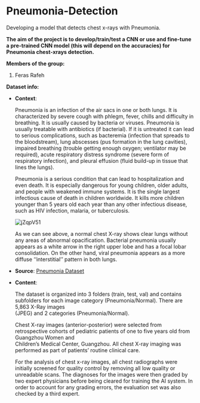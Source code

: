 # Pneumonia-Detection
Developing a model that detects chest x-rays with Pneumonia.

**The aim of the project is to develop/train/test a CNN or use and fine-tune a pre-trained CNN model (this will depend on the accuracies) for Pneumonia chest-xrays detection.**

**Members of the group:**
1. Feras Rafeh

**Dataset info:**
- **Context**:
  
  Pneumonia is an infection of the air sacs in one or both lungs. It is characterized by severe cough with phlegm, fever, chills and difficulty in breathing. It is   usually caused by bacteria or viruses. Pneumonia is usually treatable with antibiotics (if bacterial). If it is untreated it can lead to serious complications,     such as bacteremia (infection that spreads to the bloodstream), lung abscesses (pus formation in the lung cavities), impaired breathing (trouble getting enough     oxygen; ventilator may be required), acute respiratory distress syndrome (severe form of respiratory infection), and pleural effusion (fluid build-up in tissue     that lines the lungs).
  
  Pneumonia is a serious condition that can lead to hospitalization and even death. It is especially dangerous for young children, older adults, and people with 
  weakened immune systems. It is the single largest infectious cause of death in children worldwide. It kills more children younger than 5 years old each year than 
  any other infectious disease, such as HIV infection, malaria, or tuberculosis.

  ![jZqpV51](https://github.com/ferasrafeh/Pneumonia-Detection/assets/122606184/c783da9f-3882-4c6d-9a5b-d39fbe16be0c)

  As we can see above, a normal chest X-ray shows clear lungs without any areas of abnormal opacification. Bacterial pneumonia usually appears as a white arrow in 
  the right upper lobe and has a focal lobar consolidation. On the other hand, viral pneumonia appears as a more diffuse ‘‘interstitial’’ pattern in both lungs.

- **Source**:
  [Pneumonia Dataset](https://www.kaggle.com/datasets/paultimothymooney/chest-xray-pneumonia)
  
- **Content**:
  
  The dataset is organized into 3 folders (train, test, val) and contains subfolders for each image category (Pneumonia/Normal). There are 5,863 X-Ray images   
  (JPEG) and 2 categories (Pneumonia/Normal).

  Chest X-ray images (anterior-posterior) were selected from retrospective cohorts of pediatric patients of one to five years old from Guangzhou Women and   
  Children’s Medical Center, Guangzhou. All chest X-ray imaging was performed as part of patients’ routine clinical care.

  For the analysis of chest x-ray images, all chest radiographs were initially screened for quality control by removing all low quality or unreadable scans. The 
  diagnoses for the images were then graded by two expert physicians before being cleared for training the AI system. In order to account for any grading errors, 
  the evaluation set was also checked by a third expert.
